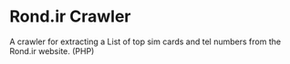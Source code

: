 # Rond.ir Crawler

A crawler for extracting a List of top sim cards and tel numbers from the Rond.ir website. (PHP)
